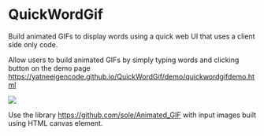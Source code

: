 # QuickWordGif
Build animated GIFs to display words using a quick web UI that uses a client side only code.

Allow users to build animated GIFs by simply typing words and clicking button on the demo page
https://yatneeigencode.github.io/QuickWordGif/demo/quickwordgifdemo.html

<img src="https://yatneeigencode.github.io/QuickWordGif/demo/demo.gif">

Use the library https://github.com/sole/Animated_GIF with input images built using HTML canvas element. 

